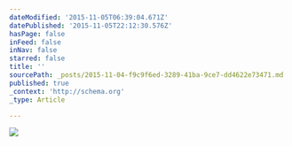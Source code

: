 ```yaml
---
dateModified: '2015-11-05T06:39:04.671Z'
datePublished: '2015-11-05T22:12:30.576Z'
hasPage: false
inFeed: false
inNav: false
starred: false
title: ''
sourcePath: _posts/2015-11-04-f9c9f6ed-3289-41ba-9ce7-dd4622e73471.md
published: true
_context: 'http://schema.org'
_type: Article

---
```

![](https://the-grid-user-content.s3-us-west-2.amazonaws.com/b25027d6-1bc2-45e0-a0d4-2b73b52f2e96.jpg)
